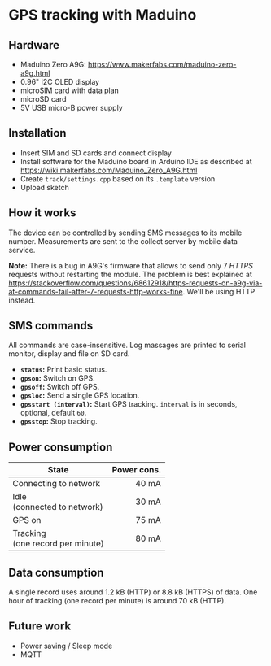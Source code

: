 # GPS tracking with Maduino


## Hardware

* Maduino Zero A9G: https://www.makerfabs.com/maduino-zero-a9g.html
* 0.96" I2C OLED display
* microSIM card with data plan
* microSD card
* 5V USB micro-B power supply


## Installation

* Insert SIM and SD cards and connect display
* Install software for the Maduino board in Arduino IDE as described at https://wiki.makerfabs.com/Maduino_Zero_A9G.html
* Create `track/settings.cpp` based on its `.template` version
* Upload sketch


## How it works

The device can be controlled by sending SMS messages to its mobile number. Measurements are sent to the collect server by mobile data service.

**Note:** There is a bug in A9G's firmware that allows to send only 7 *HTTPS* requests without restarting the module.
The problem is best explained at https://stackoverflow.com/questions/68612918/https-requests-on-a9g-via-at-commands-fail-after-7-requests-http-works-fine.
We'll be using HTTP instead.


## SMS commands

All commands are case-insensitive. Log massages are printed to serial monitor, display and file on SD card.

* **`status`:** Print basic status.
* **`gpson`:** Switch on GPS.
* **`gpsoff`:** Switch off GPS.
* **`gpsloc`:** Send a single GPS location.
* **`gpsstart (interval)`:** Start GPS tracking. `interval` is in seconds, optional, default `60`.
* **`gpsstop`:** Stop tracking.


## Power consumption

State | Power cons.
 --- | ---:
Connecting to network | 40 mA
Idle<br/>(connected to network) | 30 mA
GPS on | 75 mA
Tracking<br/>(one record per minute) | 80 mA


## Data consumption

A single record uses around 1.2 kB (HTTP) or 8.8 kB (HTTPS) of data.
One hour of tracking (one record per minute) is around 70 kB (HTTP).


## Future work

* Power saving / Sleep mode
* MQTT

